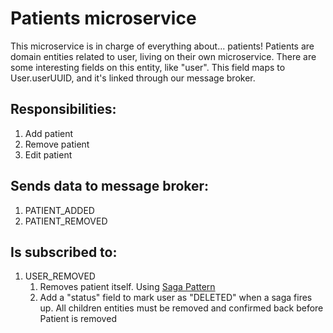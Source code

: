 # Patients microservice
This microservice is in charge of everything about... patients!
Patients are domain entities related to user, living on their own
microservice. There are some interesting fields on this entity, like
"user". This field maps to User.userUUID, and it's linked through our 
message broker.

## Responsibilities:

1. Add patient
2. Remove patient
3. Edit patient

## Sends data to message broker:

1. PATIENT_ADDED
2. PATIENT_REMOVED

## Is subscribed to:

1. USER_REMOVED
   1. Removes patient itself. Using [Saga Pattern](https://microservices.io/patterns/data/saga.html)
   2. Add a "status" field to mark user as "DELETED" when a saga fires up. All children entities must be removed and confirmed back before Patient is removed
